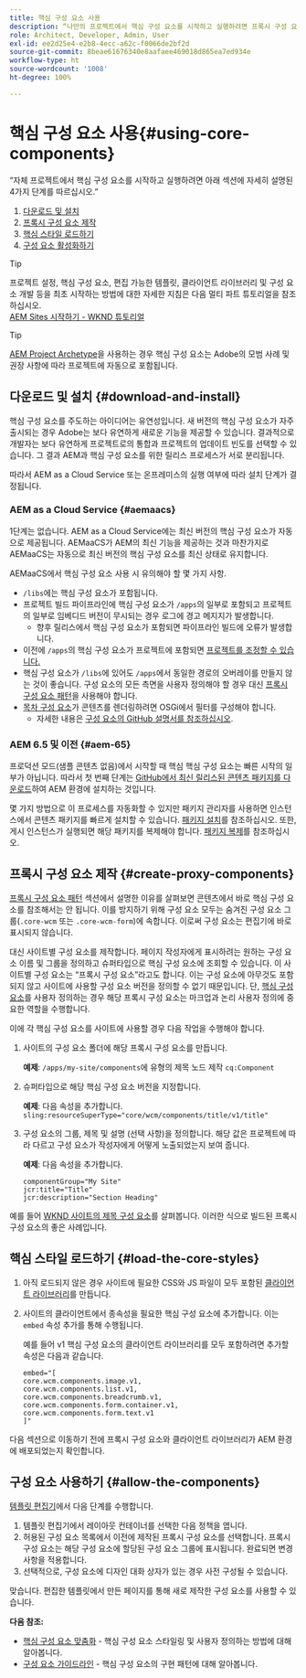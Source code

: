```yaml
---
title: 핵심 구성 요소 사용
description: “나만의 프로젝트에서 핵심 구성 요소를 시작하고 실행하려면 프록시 구성 요소 다운로드 및 설치 그리고 제작, 핵심 스타일 로드 및 템플릿에서 구성 요소 사용 등 3가지 단계를 따르십시오.”
role: Architect, Developer, Admin, User
exl-id: ee2d25e4-e2b8-4ecc-a62c-f0066de2bf2d
source-git-commit: 8beae61676340e8aafaee469018d865ea7ed934e
workflow-type: ht
source-wordcount: '1008'
ht-degree: 100%

---
```


# 핵심 구성 요소 사용{#using-core-components}

“자체 프로젝트에서 핵심 구성 요소를 시작하고 실행하려면 아래 섹션에 자세히 설명된 4가지 단계를 따르십시오.”

1. [다운로드 및 설치](#download-and-install)
1. [프록시 구성 요소 제작](#create-proxy-components)
1. [핵심 스타일 로드하기](#load-the-core-styles)
1. [구성 요소 활성화하기](#allow-the-components)

>[!TIP]
>
>프로젝트 설정, 핵심 구성 요소, 편집 가능한 템플릿, 클라이언트 라이브러리 및 구성 요소 개발 등을 최초 시작하는 방법에 대한 자세한 지침은 다음 멀티 파트 튜토리얼을 참조하십시오.\
>[AEM Sites 시작하기 - WKND 튜토리얼](https://experienceleague.adobe.com/docs/experience-manager-learn/getting-started-wknd-tutorial-develop/overview.html?lang=ko-KR)

>[!TIP]
>
>[AEM Project Archetype](/help/developing/archetype/overview.md)을 사용하는 경우 핵심 구성 요소는 Adobe의 모범 사례 및 권장 사항에 따라 프로젝트에 자동으로 포함됩니다.

## 다운로드 및 설치 {#download-and-install}

핵심 구성 요소를 주도하는 아이디어는 유연성입니다. 새 버전의 핵심 구성 요소가 자주 출시되는 경우 Adobe는 보다 유연하게 새로운 기능을 제공할 수 있습니다. 결과적으로 개발자는 보다 유연하게 프로젝트로의 통합과 프로젝트의 업데이트 빈도를 선택할 수 있습니다. 그 결과 AEM과 핵심 구성 요소를 위한 릴리스 프로세스가 서로 분리됩니다.

따라서 AEM as a Cloud Service 또는 온프레미스의 실행 여부에 따라 설치 단계가 결정됩니다.

### AEM as a Cloud Service {#aemaacs}

1단계는 없습니다. AEM as a Cloud Service에는 최신 버전의 핵심 구성 요소가 자동으로 제공됩니다. AEMaaCS가 AEM의 최신 기능을 제공하는 것과 마찬가지로 AEMaaCS는 자동으로 최신 버전의 핵심 구성 요소를 최신 상태로 유지합니다.

AEMaaCS에서 핵심 구성 요소 사용 시 유의해야 할 몇 가지 사항.

* `/libs`에는 핵심 구성 요소가 포함됩니다.
* 프로젝트 빌드 파이프라인에 핵심 구성 요소가 `/apps`의 일부로 포함되고 프로젝트의 일부로 임베디드 버전이 무시되는 경우 로그에 경고 메지지가 발생합니다.
   * 향후 릴리스에서 핵심 구성 요소가 포함되면 파이프라인 빌드에 오류가 발생합니다.
* 이전에 `/apps`의 핵심 구성 요소가 프로젝트에 포함되면 [프로젝트를 조정할 수 있습니다.](/help/developing/overview.md#via-aemaacs)
* 핵심 구성 요소가 `/libs`에 있어도 `/apps`에서 동일한 경로의 오버레이를 만들지 않는 것이 좋습니다. 구성 요소의 모든 측면을 사용자 정의해야 할 경우 대신 [프록시 구성 요소 패턴](/help/developing/guidelines.md#proxy-component-pattern)을 사용해야 합니다.
* [목차 구성 요소](/help/components/tableofcontents.md)가 콘텐츠를 렌더링하려면 OSGi에서 필터를 구성해야 합니다.
   * 자세한 내용은 [구성 요소의 GitHub 설명서를 참조하십시오](https://adobe.com/go/aem_cmp_tech_tableofcontents_v1_kr).

### AEM 6.5 및 이전 {#aem-65}

프로덕션 모드(샘플 콘텐츠 없음)에서 시작할 때 핵심 핵심 구성 요소는 빠른 시작의 일부가 아닙니다. 따라서 첫 번째 단계는 [GitHub에서 최신 릴리스된 콘텐츠 패키지를 다운로드](https://github.com/adobe/aem-core-wcm-components/releases/latest)하여 AEM 환경에 설치하는 것입니다.

몇 가지 방법으로 이 프로세스를 자동화할 수 있지만 패키지 관리자를 사용하면 인스턴스에서 콘텐츠 패키지를 빠르게 설치할 수 있습니다. [패키지 설치](https://experienceleague.adobe.com/docs/experience-manager-65/administering/contentmanagement/package-manager.html#installing-packages)를 참조하십시오. 또한, 게시 인스턴스가 실행되면 해당 패키지를 복제해야 합니다. [패키지 복제](https://experienceleague.adobe.com/docs/experience-manager-65/administering/contentmanagement/package-manager.html#replicating-packages)를 참조하십시오.

## 프록시 구성 요소 제작 {#create-proxy-components}

[프록시 구성 요소 패턴](/help/developing/guidelines.md#proxy-component-pattern) 섹션에서 설명한 이유를 살펴보면 콘텐츠에서 바로 핵심 구성 요소를 참조해서는 안 됩니다. 이를 방지하기 위해 구성 요소 모두는 숨겨진 구성 요소 그룹(`.core-wcm` 또는 `.core-wcm-form`)에 속합니다. 이로써 구성 요소는 편집기에 바로 표시되지 않습니다.

대신 사이트별 구성 요소를 제작합니다. 페이지 작성자에게 표시하려는 원하는 구성 요소 이름 및 그룹을 정의하고 슈퍼타입으로 핵심 구성 요소에 조회할 수 있습니다. 이 사이트별 구성 요소는 “프록시 구성 요소”라고도 합니다. 이는 구성 요소에 아무것도 포함되지 않고 사이트에 사용할 구성 요소 버전을 정의할 수 없기 때문입니다. 단, [핵심 구성 요소](/help/developing/customizing.md)를 사용자 정의하는 경우 해당 프록시 구성 요소는 마크업과 논리 사용자 정의에 중요한 역할을 수행합니다.

이에 각 핵심 구성 요소를 사이트에 사용할 경우 다음 작업을 수행해야 합니다.

1. 사이트의 구성 요소 폴더에 해당 프록시 구성 요소를 만듭니다.

   **예제**: `/apps/my-site/components`에 유형의 제목 노드 제작 `cq:Component`

1. 슈퍼타입으로 해당 핵심 구성 요소 버전을 지정합니다.

   **예제**: 다음 속성을 추가합니다.\
   `sling:resourceSuperType="core/wcm/components/title/v1/title"`

1. 구성 요소의 그룹, 제목 및 설명 (선택 사항)을 정의합니다. 해당 값은 프로젝트에 따라 다르고 구성 요소가 작성자에게 어떻게 노출되었는지 보여 줍니다.

   **예제**: 다음 속성을 추가합니다.

   ```shell
   componentGroup="My Site"
   jcr:title="Title"  
   jcr:description="Section Heading"
   ```

예를 들어 [WKND 사이트의 제목 구성 요소](https://github.com/adobe/aem-guides-wknd/blob/master/ui.apps/src/main/content/jcr_root/apps/wknd/components/title/.content.xml)를 살펴봅니다. 이러한 식으로 빌드된 프록시 구성 요소의 좋은 사례입니다.

## 핵심 스타일 로드하기 {#load-the-core-styles}

1. 아직 로드되지 않은 경우 사이트에 필요한 CSS와 JS 파일이 모두 포함된 [클라이언트 라이브러리](https://experienceleague.adobe.com/docs/experience-manager-cloud-service/implementing/developing/full-stack/clientlibs.html)를 만듭니다.
1. 사이트의 클라이언트에서 종속성을 필요한 핵심 구성 요소에 추가합니다. 이는 `embed` 속성 추가를 통해 수행됩니다.

   예를 들어 v1 핵심 구성 요소의 클라이언트 라이브러리를 모두 포함하려면 추가할 속성은 다음과 같습니다.

   ```shell
   embed="[  
   core.wcm.components.image.v1,  
   core.wcm.components.list.v1,  
   core.wcm.components.breadcrumb.v1,  
   core.wcm.components.form.container.v1,  
   core.wcm.components.form.text.v1  
   ]"
   ```

다음 섹션으로 이동하기 전에 프록시 구성 요소와 클라이언트 라이브러리가 AEM 환경에 배포되었는지 확인합니다.

## 구성 요소 사용하기 {#allow-the-components}

[템플릿 편집기](https://experienceleague.adobe.com/docs/experience-manager-cloud-service/sites/authoring/features/templates.html)에서 다음 단계를 수행합니다.

1. 템플릿 편집기에서 레이아웃 컨테이너를 선택한 다음 정책을 엽니다.
1. 허용된 구성 요소 목록에서 이전에 제작된 프록시 구성 요소를 선택합니다. 프록시 구성 요소는 해당 구성 요소에 할당된 구성 요소 그룹에 표시됩니다. 완료되면 변경 사항을 적용합니다.
1. 선택적으로, 구성 요소에 디자인 대화 상자가 있는 경우 사전 구성될 수 있습니다.

맞습니다. 편집한 템플릿에서 만든 페이지를 통해 새로 제작한 구성 요소를 사용할 수 있습니다.

**다음 참조:**

* [핵심 구성 요소 맞춤화](/help/developing/customizing.md) - 핵심 구성 요소 스타일링 및 사용자 정의하는 방법에 대해 알아봅니다.
* [구성 요소 가이드라인](/help/developing/guidelines.md) - 핵심 구성 요소의 구현 패턴에 대해 알아봅니다.
